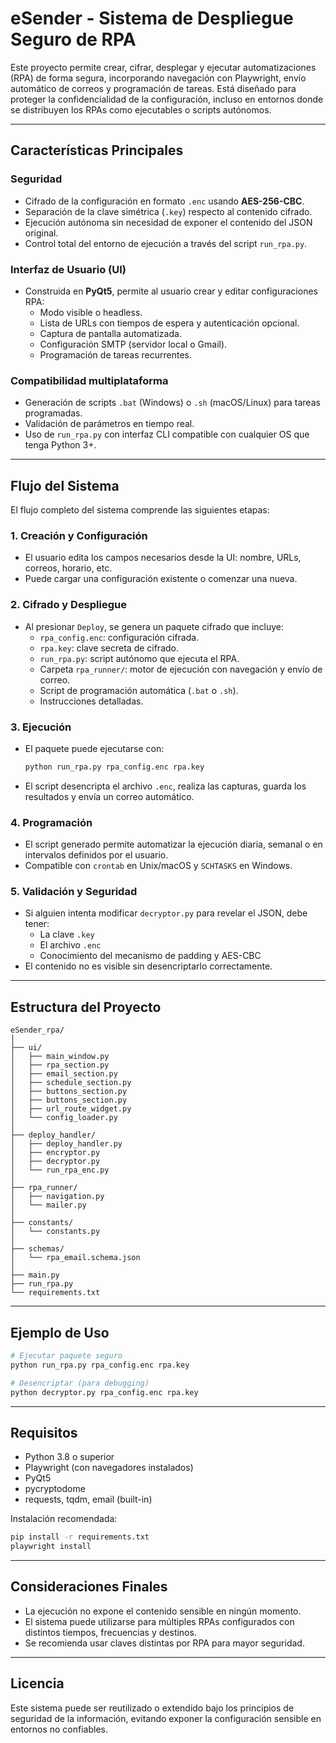 
# eSender - Sistema de Despliegue Seguro de RPA

Este proyecto permite crear, cifrar, desplegar y ejecutar automatizaciones (RPA) de forma segura, incorporando navegación con Playwright, envío automático de correos y programación de tareas. Está diseñado para proteger la confidencialidad de la configuración, incluso en entornos donde se distribuyen los RPAs como ejecutables o scripts autónomos.

---

## Características Principales

### Seguridad
- Cifrado de la configuración en formato `.enc` usando **AES-256-CBC**.
- Separación de la clave simétrica (`.key`) respecto al contenido cifrado.
- Ejecución autónoma sin necesidad de exponer el contenido del JSON original.
- Control total del entorno de ejecución a través del script `run_rpa.py`.

### Interfaz de Usuario (UI)
- Construida en **PyQt5**, permite al usuario crear y editar configuraciones RPA:
  - Modo visible o headless.
  - Lista de URLs con tiempos de espera y autenticación opcional.
  - Captura de pantalla automatizada.
  - Configuración SMTP (servidor local o Gmail).
  - Programación de tareas recurrentes.

### Compatibilidad multiplataforma
- Generación de scripts `.bat` (Windows) o `.sh` (macOS/Linux) para tareas programadas.
- Validación de parámetros en tiempo real.
- Uso de `run_rpa.py` con interfaz CLI compatible con cualquier OS que tenga Python 3+.

---

## Flujo del Sistema

El flujo completo del sistema comprende las siguientes etapas:

### 1. Creación y Configuración
- El usuario edita los campos necesarios desde la UI: nombre, URLs, correos, horario, etc.
- Puede cargar una configuración existente o comenzar una nueva.

### 2. Cifrado y Despliegue
- Al presionar `Deploy`, se genera un paquete cifrado que incluye:
  - `rpa_config.enc`: configuración cifrada.
  - `rpa.key`: clave secreta de cifrado.
  - `run_rpa.py`: script autónomo que ejecuta el RPA.
  - Carpeta `rpa_runner/`: motor de ejecución con navegación y envío de correo.
  - Script de programación automática (`.bat` o `.sh`).
  - Instrucciones detalladas.

### 3. Ejecución
- El paquete puede ejecutarse con:
  ```bash
  python run_rpa.py rpa_config.enc rpa.key
  ```
- El script desencripta el archivo `.enc`, realiza las capturas, guarda los resultados y envía un correo automático.

### 4. Programación
- El script generado permite automatizar la ejecución diaria, semanal o en intervalos definidos por el usuario.
- Compatible con `crontab` en Unix/macOS y `SCHTASKS` en Windows.

### 5. Validación y Seguridad
- Si alguien intenta modificar `decryptor.py` para revelar el JSON, debe tener:
  - La clave `.key`
  - El archivo `.enc`
  - Conocimiento del mecanismo de padding y AES-CBC
- El contenido no es visible sin desencriptarlo correctamente.

---

## Estructura del Proyecto

```
eSender_rpa/
│
├── ui/
│   ├── main_window.py
│   ├── rpa_section.py
│   ├── email_section.py
│   ├── schedule_section.py
│   ├── buttons_section.py
│   ├── buttons_section.py
│   ├── url_route_widget.py
│   └── config_loader.py
│
├── deploy_handler/
│   ├── deploy_handler.py
│   ├── encryptor.py
│   ├── decryptor.py
│   └── run_rpa_enc.py
│
├── rpa_runner/
│   ├── navigation.py
│   └── mailer.py
│
├── constants/
│   └── constants.py
│
├── schemas/
│   └── rpa_email.schema.json
│
├── main.py
├── run_rpa.py
└── requirements.txt
```

---

## Ejemplo de Uso

```bash
# Ejecutar paquete seguro
python run_rpa.py rpa_config.enc rpa.key

# Desencriptar (para debugging)
python decryptor.py rpa_config.enc rpa.key
```

---

## Requisitos

- Python 3.8 o superior
- Playwright (con navegadores instalados)
- PyQt5
- pycryptodome
- requests, tqdm, email (built-in)

Instalación recomendada:
```bash
pip install -r requirements.txt
playwright install
```

---

## Consideraciones Finales

- La ejecución no expone el contenido sensible en ningún momento.
- El sistema puede utilizarse para múltiples RPAs configurados con distintos tiempos, frecuencias y destinos.
- Se recomienda usar claves distintas por RPA para mayor seguridad.

---

## Licencia

Este sistema puede ser reutilizado o extendido bajo los principios de seguridad de la información, evitando exponer la configuración sensible en entornos no confiables.
